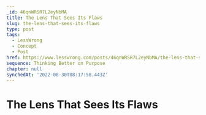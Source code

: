 ```yaml
---
_id: 46qnWRSR7L2eyNbMA
title: The Lens That Sees Its Flaws
slug: the-lens-that-sees-its-flaws
type: post
tags:
  - LessWrong
  - Concept
  - Post
href: https://www.lesswrong.com/posts/46qnWRSR7L2eyNbMA/the-lens-that-sees-its-flaws
sequence: Thinking Better on Purpose
chapter: null
synchedAt: '2022-08-30T08:17:58.443Z'
---
```

# The Lens That Sees Its Flaws

